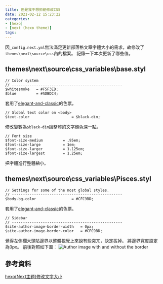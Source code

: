 ```yaml
---
title: 但是我不想拒絕修改CSS
date: 2021-02-12 15:23:22
categories:
- [hexo]
- [next (hexo theme)]
tags:
---
```


因`_config.next.yml`無法滿足更新部落格文章字體大小的需求，故修改了`themes\next\source\css`內的檔案。
記錄一下本次更新了哪些值。


## themes\next\source\css\_variables\base.styl
```
// Color system
// --------------------------------------------------
$whitesmoke   = #F5F3ED;
$blue         = #ADBDC4;
```
套用了[elegant-and-classic](https://www.schemecolor.com/elegant-and-classic.php)的色票。

```
// Global text color on <body>
$text-color                   = $black-dim;
```
修改變數為`$black-dim`讓整體的文字顏色深一點。

```
// Font size
$font-size-medium         = .95em;
$font-size-large          = 1em;
$font-size-larger         = 1.125em;
$font-size-largest        = 1.25em;
```
把字體進行整體縮小。

## themes\next\source\css\_variables\Pisces.styl
```
// Settings for some of the most global styles.
// --------------------------------------------------
$body-bg-color                = #CFC9BD;
```
套用了[elegant-and-classic](https://www.schemecolor.com/elegant-and-classic.php)的色票。

```
// Sidebar
// --------------------------------------------------
$site-author-image-border-width   = 0px;
$site-author-image-border-color   = #CFC9BD;
```
覺得左側欄大頭貼邊界以整體視覺上來說有些突兀，決定拔掉。
將邊界寬度設定為0px。
前後對照如下圖：
![Author image with and without the border](author-image-border-adjust.png)

## 參考資料
[hexo(Next主题)修改文字大小](https://blog.csdn.net/dpdpdppp/article/details/102387532)